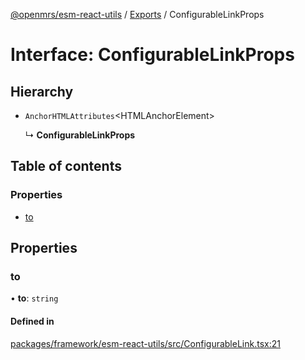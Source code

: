 [@openmrs/esm-react-utils](../API.md) / [Exports](../modules.md) / ConfigurableLinkProps

# Interface: ConfigurableLinkProps

## Hierarchy

- `AnchorHTMLAttributes`<HTMLAnchorElement\>

  ↳ **ConfigurableLinkProps**

## Table of contents

### Properties

- [to](configurablelinkprops.md#to)

## Properties

### to

• **to**: `string`

#### Defined in

[packages/framework/esm-react-utils/src/ConfigurableLink.tsx:21](https://github.com/openmrs/openmrs-esm-core/blob/master/packages/framework/esm-react-utils/src/ConfigurableLink.tsx#L21)
